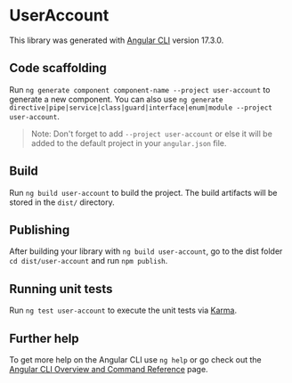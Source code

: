 # UserAccount

This library was generated with [Angular CLI](https://github.com/angular/angular-cli) version 17.3.0.

## Code scaffolding

Run `ng generate component component-name --project user-account` to generate a new component. You can also use `ng generate directive|pipe|service|class|guard|interface|enum|module --project user-account`.
> Note: Don't forget to add `--project user-account` or else it will be added to the default project in your `angular.json` file. 

## Build

Run `ng build user-account` to build the project. The build artifacts will be stored in the `dist/` directory.

## Publishing

After building your library with `ng build user-account`, go to the dist folder `cd dist/user-account` and run `npm publish`.

## Running unit tests

Run `ng test user-account` to execute the unit tests via [Karma](https://karma-runner.github.io).

## Further help

To get more help on the Angular CLI use `ng help` or go check out the [Angular CLI Overview and Command Reference](https://angular.io/cli) page.
